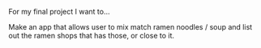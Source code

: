 For my final project I want to...

Make an app that allows user to mix match ramen noodles / soup and list out the ramen shops that has those, or close to it. 
